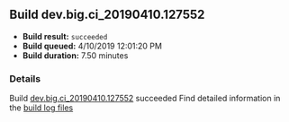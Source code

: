 ## Build dev.big.ci_20190410.127552
- **Build result:** `succeeded`
- **Build queued:** 4/10/2019 12:01:20 PM
- **Build duration:** 7.50 minutes
### Details
Build [dev.big.ci_20190410.127552](https://winappstudio.visualstudio.com/web/build.aspx?pcguid=a4ef43be-68ce-4195-a619-079b4d9834c2&builduri=vstfs%3a%2f%2f%2fBuild%2fBuild%2f27552) succeeded
Find detailed information in the [build log files](https://uwpctdiags.blob.core.windows.net/buildlogs/dev.big.ci_20190410.127552_logs.zip)
